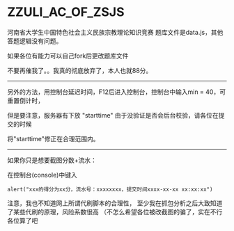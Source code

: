 # ZZULI_AC_OF_ZSJS
河南省大学生中国特色社会主义民族宗教理论知识竞赛
题库文件是data.js，其他答题逻辑没有问题。

如果各位有能力可以自己fork后更改题库文件

不要再催我了。。我真的彻底放弃了，本人也就88分。
- - -
另外的方法，用控制台延迟时间，F12后进入控制台，控制台中输入min = 40，可重置倒计时，

但是要注意，服务器有下放 "starttime" 由于没验证是否会后台校验，请各位在提交的时候

将"starttime"修正在合理范围内。
- - -
如果你只是想要截图分数+流水：

在控制台(console)中键入 
```
alert("xxx的得分为xx分，流水号：xxxxxxxx，提交时间xxxx-xx-xx xx:xx:xx")

```
注意，我也不知道网上所谓代刷脚本的合理性，
至少我在抓包分析之后大致知道了某些代刷的原理，风险系数很高
（不怎么希望各位被改截图的骗了，实在不行各位算了吧
